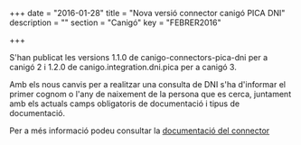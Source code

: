 +++
date        = "2016-01-28"
title       = "Nova versió connector canigó PICA DNI"
description = ""
section     = "Canigó"
key         = "FEBRER2016"

+++

S'han publicat les versions 1.1.0 de canigo-connectors-pica-dni per a canigó 2 i 1.2.0 de canigo.integration.dni.pica per a canigó 3.

Amb els nous canvis per a realitzar una consulta de DNI s'ha d'informar el primer cognom o l'any de naixement de la persona que es cerca, juntament amb els actuals camps obligatoris de documentació i tipus de documentació.

Per a més informació podeu consultar la [documentació del connector](/canigo-documentacio-versions-3x-integracio/modul-dni/)